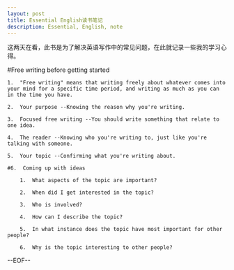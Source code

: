 ```yaml
---
layout: post
title: Essential English读书笔记
description: Essential, English, note
---
```

这两天在看<Essential English>，此书是为了解决英语写作中的常见问题，在此就记录一些我的学习心得。

#Free writing before getting started

    1.  "Free writing" means that writing freely about whatever comes into your mind for a specific time period, and writing as much as you can in the time you have.
    
    2.  Your purpose --Knowing the reason why you're writing.

    3.  Focused free writing --You should write something that relate to one idea.

    4.  The reader --Knowing who you're writing to, just like you're talking with someone.

    5.  Your topic --Confirming what you're writing about.

    #6.  Coming up with ideas

        1.  What aspects of the topic are important?

        2.  When did I get interested in the topic?

        3.  Who is involved?

        4.  How can I describe the topic?

        5.  In what instance does the topic have most important for other people?

        6.  Why is the topic interesting to other people?


--EOF--
